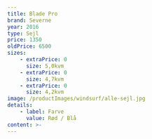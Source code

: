 ```yaml
---
title: Blade Pro
brand: Severne
year: 2016
type: Sejl
price: 1350
oldPrice: 6500
sizes:
    - extraPrice: 0
      size: 5,0kvm
    - extraPrice: 0
      size: 4,7kvm
    - extraPrice: 0
      size: 4,2kvm
image: /productImages/windsurf/alle-sejl.jpg
details:
    - label: Farve
      value: Rød / Blå
content: >-
---
```

